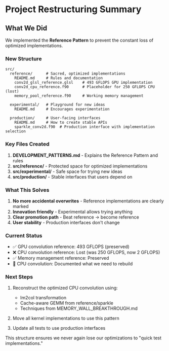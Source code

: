 # Project Restructuring Summary

## What We Did

We implemented the **Reference Pattern** to prevent the constant loss of optimized implementations.

### New Structure

```
src/
  reference/      # Sacred, optimized implementations
    README.md     # Rules and documentation
    conv2d_glsl_reference.glsl    # 493 GFLOPS GPU implementation
    conv2d_cpu_reference.f90      # Placeholder for 250 GFLOPS CPU (lost)
    memory_pool_reference.f90     # Working memory management
    
  experimental/   # Playground for new ideas
    README.md     # Encourages experimentation
    
  production/     # User-facing interfaces
    README.md     # How to create stable APIs
    sparkle_conv2d.f90  # Production interface with implementation selection
```

### Key Files Created

1. **DEVELOPMENT_PATTERNS.md** - Explains the Reference Pattern and rules
2. **src/reference/** - Protected space for optimized implementations
3. **src/experimental/** - Safe space for trying new ideas
4. **src/production/** - Stable interfaces that users depend on

### What This Solves

1. **No more accidental overwrites** - Reference implementations are clearly marked
2. **Innovation friendly** - Experimental allows trying anything
3. **Clear promotion path** - Beat reference → become reference
4. **User stability** - Production interfaces don't change

### Current Status

- ✅ GPU convolution reference: 493 GFLOPS (preserved)
- ❌ CPU convolution reference: Lost (was 250 GFLOPS, now 2 GFLOPS)
- ✅ Memory management reference: Preserved
- 📝 CPU convolution: Documented what we need to rebuild

### Next Steps

1. Reconstruct the optimized CPU convolution using:
   - Im2col transformation
   - Cache-aware GEMM from reference/sparkle
   - Techniques from MEMORY_WALL_BREAKTHROUGH.md
   
2. Move all kernel implementations to use this pattern

3. Update all tests to use production interfaces

This structure ensures we never again lose our optimizations to "quick test implementations."
